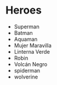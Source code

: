 # Heroes

* Superman
* Batman
* Aquaman
* Mujer Maravilla
* Linterna Verde
* Robin
* Volcán Negro
* spiderman
* wolverine

